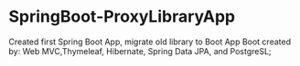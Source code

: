 # SpringBoot-ProxyLibraryApp
Created first Spring Boot App, migrate old library to Boot App
Boot created by: Web MVC,Thymeleaf, Hibernate, Spring Data JPA, and PostgreSL;
